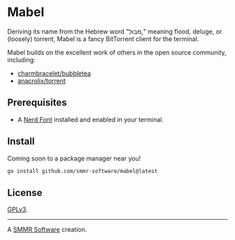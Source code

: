 # Mabel

Deriving its name from the Hebrew word "מבול," meaning flood, deluge, or
(loosely) torrent, Mabel is a fancy BitTorrent client for the terminal.

Mabel builds on the excellent work of others in the open source
community, including:

- [charmbracelet/bubbletea]
- [anacrolix/torrent]

## Prerequisites

- A [Nerd Font] installed and enabled in your terminal.

## Install

Coming soon to a package manager near you!

```sh
go install github.com/smmr-software/mabel@latest
```

## License

[GPLv3](COPYING).

***

A [SMMR Software] creation.

[charmbracelet/bubbletea]: https://github.com/charmbracelet/bubbletea
[anacrolix/torrent]: https://github.com/anacrolix/torrent
[Nerd Font]: https://www.nerdfonts.com
[SMMR Software]: https://smmr.software/
